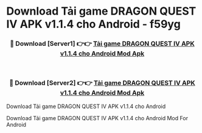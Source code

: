# Download Tải game DRAGON QUEST IV APK v1.1.4 cho Android - f59yg


<div align="center">
<h3>🔴 Download [Server1] 👉👉 <a href="https://apk-comot.site?title=Tải_game_DRAGON_QUEST_IV_APK_v1.1.4_cho_Android">Tải game DRAGON QUEST IV APK v1.1.4 cho Android Mod Apk</a></h3><br>
<h3>🔴 Download [Server2] 👉👉 <a href="https://apk-comot.site?title=Tải_game_DRAGON_QUEST_IV_APK_v1.1.4_cho_Android">Tải game DRAGON QUEST IV APK v1.1.4 cho Android Mod Apk</a></h3>
</div>



Download Tải game DRAGON QUEST IV APK v1.1.4 cho Android 

Download Tải game DRAGON QUEST IV APK v1.1.4 cho Android Mod For Android